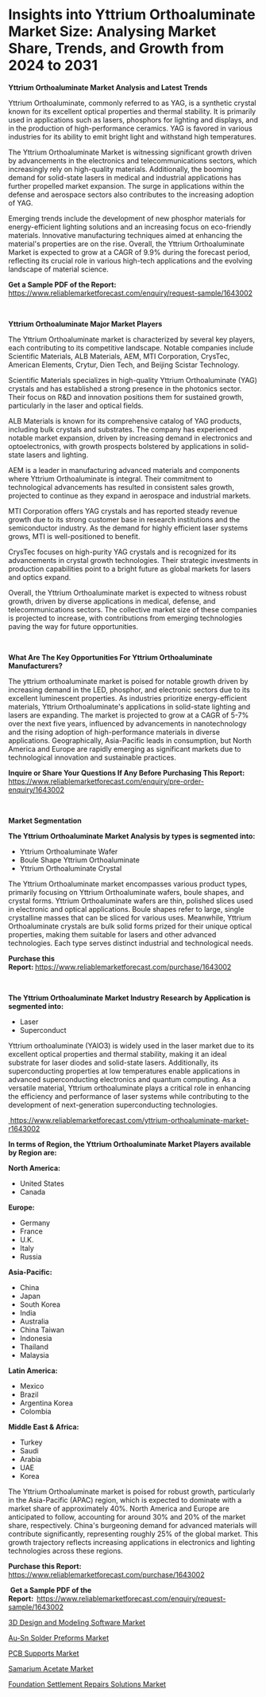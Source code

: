 <p><h1>Insights into Yttrium Orthoaluminate Market Size: Analysing Market Share, Trends, and Growth from 2024 to 2031</h1></p><p><strong>Yttrium Orthoaluminate Market Analysis and Latest Trends</strong></p>
<p><p>Yttrium Orthoaluminate, commonly referred to as YAG, is a synthetic crystal known for its excellent optical properties and thermal stability. It is primarily used in applications such as lasers, phosphors for lighting and displays, and in the production of high-performance ceramics. YAG is favored in various industries for its ability to emit bright light and withstand high temperatures. </p><p>The Yttrium Orthoaluminate Market is witnessing significant growth driven by advancements in the electronics and telecommunications sectors, which increasingly rely on high-quality materials. Additionally, the booming demand for solid-state lasers in medical and industrial applications has further propelled market expansion. The surge in applications within the defense and aerospace sectors also contributes to the increasing adoption of YAG.</p><p>Emerging trends include the development of new phosphor materials for energy-efficient lighting solutions and an increasing focus on eco-friendly materials. Innovative manufacturing techniques aimed at enhancing the material's properties are on the rise. Overall, the Yttrium Orthoaluminate Market is expected to grow at a CAGR of 9.9% during the forecast period, reflecting its crucial role in various high-tech applications and the evolving landscape of material science.</p></p>
<p><strong>Get a Sample PDF of the Report:&nbsp;</strong> <a href="https://www.reliablemarketforecast.com/enquiry/request-sample/1643002?utm_campaign=1108&utm_medium=2&utm_source=Github&utm_content=ia&utm_term=23102024&utm_id=yttrium-orthoaluminate">https://www.reliablemarketforecast.com/enquiry/request-sample/1643002</a></p>
<p>&nbsp;</p>
<p><strong>Yttrium Orthoaluminate Major Market Players</strong></p>
<p><p>The Yttrium Orthoaluminate market is characterized by several key players, each contributing to its competitive landscape. Notable companies include Scientific Materials, ALB Materials, AEM, MTI Corporation, CrysTec, American Elements, Crytur, Dien Tech, and Beijing Scistar Technology.</p><p>Scientific Materials specializes in high-quality Yttrium Orthoaluminate (YAG) crystals and has established a strong presence in the photonics sector. Their focus on R&D and innovation positions them for sustained growth, particularly in the laser and optical fields.</p><p>ALB Materials is known for its comprehensive catalog of YAG products, including bulk crystals and substrates. The company has experienced notable market expansion, driven by increasing demand in electronics and optoelectronics, with growth prospects bolstered by applications in solid-state lasers and lighting.</p><p>AEM is a leader in manufacturing advanced materials and components where Yttrium Orthoaluminate is integral. Their commitment to technological advancements has resulted in consistent sales growth, projected to continue as they expand in aerospace and industrial markets.</p><p>MTI Corporation offers YAG crystals and has reported steady revenue growth due to its strong customer base in research institutions and the semiconductor industry. As the demand for highly efficient laser systems grows, MTI is well-positioned to benefit.</p><p>CrysTec focuses on high-purity YAG crystals and is recognized for its advancements in crystal growth technologies. Their strategic investments in production capabilities point to a bright future as global markets for lasers and optics expand.</p><p>Overall, the Yttrium Orthoaluminate market is expected to witness robust growth, driven by diverse applications in medical, defense, and telecommunications sectors. The collective market size of these companies is projected to increase, with contributions from emerging technologies paving the way for future opportunities.</p></p>
<p>&nbsp;</p>
<p><strong>What Are The Key Opportunities For Yttrium Orthoaluminate Manufacturers?</strong></p>
<p><p>The yttrium orthoaluminate market is poised for notable growth driven by increasing demand in the LED, phosphor, and electronic sectors due to its excellent luminescent properties. As industries prioritize energy-efficient materials, Yttrium Orthoaluminate's applications in solid-state lighting and lasers are expanding. The market is projected to grow at a CAGR of 5-7% over the next five years, influenced by advancements in nanotechnology and the rising adoption of high-performance materials in diverse applications. Geographically, Asia-Pacific leads in consumption, but North America and Europe are rapidly emerging as significant markets due to technological innovation and sustainable practices.</p></p>
<p><strong>Inquire or Share Your Questions If Any Before Purchasing This Report:</strong> <a href="https://www.reliablemarketforecast.com/enquiry/pre-order-enquiry/1643002?utm_campaign=1108&utm_medium=2&utm_source=Github&utm_content=ia&utm_term=23102024&utm_id=yttrium-orthoaluminate">https://www.reliablemarketforecast.com/enquiry/pre-order-enquiry/1643002</a></p>
<p>&nbsp;</p>
<p><strong>Market Segmentation</strong></p>
<p><strong>The Yttrium Orthoaluminate Market Analysis by types is segmented into:</strong></p>
<p><ul><li>Yttrium Orthoaluminate Wafer</li><li>Boule Shape Yttrium Orthoaluminate</li><li>Yttrium Orthoaluminate Crystal</li></ul></p>
<p><p>The Yttrium Orthoaluminate market encompasses various product types, primarily focusing on Yttrium Orthoaluminate wafers, boule shapes, and crystal forms. Yttrium Orthoaluminate wafers are thin, polished slices used in electronic and optical applications. Boule shapes refer to large, single crystalline masses that can be sliced for various uses. Meanwhile, Yttrium Orthoaluminate crystals are bulk solid forms prized for their unique optical properties, making them suitable for lasers and other advanced technologies. Each type serves distinct industrial and technological needs.</p></p>
<p><strong>Purchase this Report:&nbsp;</strong><a href="https://www.reliablemarketforecast.com/purchase/1643002?utm_campaign=1108&utm_medium=2&utm_source=Github&utm_content=ia&utm_term=23102024&utm_id=yttrium-orthoaluminate">https://www.reliablemarketforecast.com/purchase/1643002</a></p>
<p>&nbsp;</p>
<p><strong>The Yttrium Orthoaluminate Market Industry Research by Application is segmented into:</strong></p>
<p><ul><li>Laser</li><li>Superconduct</li></ul></p>
<p><p>Yttrium orthoaluminate (YAlO3) is widely used in the laser market due to its excellent optical properties and thermal stability, making it an ideal substrate for laser diodes and solid-state lasers. Additionally, its superconducting properties at low temperatures enable applications in advanced superconducting electronics and quantum computing. As a versatile material, Yttrium orthoaluminate plays a critical role in enhancing the efficiency and performance of laser systems while contributing to the development of next-generation superconducting technologies.</p></p>
<p><a href="https://www.reliablemarketforecast.com/yttrium-orthoaluminate-market-r1643002?utm_campaign=1108&utm_medium=2&utm_source=Github&utm_content=ia&utm_term=23102024&utm_id=yttrium-orthoaluminate">&nbsp;https://www.reliablemarketforecast.com/yttrium-orthoaluminate-market-r1643002</a></p>
<p><strong>In terms of Region, the Yttrium Orthoaluminate Market Players available by Region are:</strong></p>
<p>
    <p> <strong> North America: </strong>
        <ul>
            <li>United States</li>
            <li>Canada</li>
        </ul>
        </p> 
    <p> <strong> Europe: </strong>
        <ul>
            <li>Germany</li>
            <li>France</li>
            <li>U.K.</li>
            <li>Italy</li>
            <li>Russia</li>
        </ul>
        </p> 
    <p> <strong> Asia-Pacific: </strong>
        <ul>
            <li>China</li>
            <li>Japan</li>
            <li>South Korea</li>
            <li>India</li>
            <li>Australia</li>
            <li>China Taiwan</li>
            <li>Indonesia</li>
            <li>Thailand</li>
            <li>Malaysia</li>
        </ul>
        </p> 
    <p> <strong> Latin America: </strong>
        <ul>
            <li>Mexico</li>
            <li>Brazil</li>
            <li>Argentina Korea</li>
            <li>Colombia</li>
        </ul>
        </p> 
    <p> <strong> Middle East & Africa: </strong>
        <ul>
            <li>Turkey</li>
            <li>Saudi</li>
            <li>Arabia</li>
            <li>UAE</li>
            <li>Korea</li>
        </ul>
    </p>
    </p>
<p><p>The Yttrium Orthoaluminate market is poised for robust growth, particularly in the Asia-Pacific (APAC) region, which is expected to dominate with a market share of approximately 40%. North America and Europe are anticipated to follow, accounting for around 30% and 20% of the market share, respectively. China's burgeoning demand for advanced materials will contribute significantly, representing roughly 25% of the global market. This growth trajectory reflects increasing applications in electronics and lighting technologies across these regions.</p></p>
<p><strong>Purchase this Report: </strong><a href="https://www.reliablemarketforecast.com/purchase/1643002?utm_campaign=1108&utm_medium=2&utm_source=Github&utm_content=ia&utm_term=23102024&utm_id=yttrium-orthoaluminate">https://www.reliablemarketforecast.com/purchase/1643002</a></p>
<p>&nbsp;<strong>Get a Sample PDF of the Report:&nbsp;&nbsp;</strong><a href="https://www.reliablemarketforecast.com/enquiry/request-sample/1643002?utm_campaign=1108&utm_medium=2&utm_source=Github&utm_content=ia&utm_term=23102024&utm_id=yttrium-orthoaluminate">https://www.reliablemarketforecast.com/enquiry/request-sample/1643002</a></p>
<p><strong></strong></p>
<p><p><a href="https://www.linkedin.com/pulse/3d-design-modeling-software-market-analysis-product-segmentation-b6d2e?utm_campaign=1108&utm_medium=2&utm_source=Github&utm_content=ia&utm_term=23102024&utm_id=yttrium-orthoaluminate">3D Design and Modeling Software Market</a></p><p><a href="https://github.com/halkoitweden3/Market-Research-Report-List-1/blob/main/au-sn-solder-preforms-market.md?utm_campaign=1108&utm_medium=2&utm_source=Github&utm_content=ia&utm_term=23102024&utm_id=yttrium-orthoaluminate">Au-Sn Solder Preforms Market</a></p><p><a href="https://issuu.com/reportprime-2/docs/pcb-supports-market-size-2030.pptx_923d0aee2e1aa0?utm_campaign=1108&utm_medium=2&utm_source=Github&utm_content=ia&utm_term=23102024&utm_id=yttrium-orthoaluminate">PCB Supports Market</a></p><p><a href="https://medium.com/@deshawnj39lau/samarium-acetate-market-dynamics-application-types-emerging-trends-and-future-outlook-411d27f8d02b?utm_campaign=1108&utm_medium=2&utm_source=Github&utm_content=ia&utm_term=23102024&utm_id=yttrium-orthoaluminate">Samarium Acetate Market</a></p><p><a href="https://www.linkedin.com/pulse/foundation-settlement-repairs-solutions-market-industry-trends-5q2ae?utm_campaign=1108&utm_medium=2&utm_source=Github&utm_content=ia&utm_term=23102024&utm_id=yttrium-orthoaluminate">Foundation Settlement Repairs Solutions Market</a></p></p>
